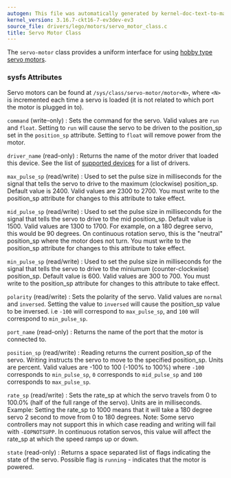 ```yaml
---
autogen: This file was automatically generated by kernel-doc-text-to-markdown.py
kernel_version: 3.16.7-ckt16-7-ev3dev-ev3
source_file: drivers/lego/motors/servo_motor_class.c
title: Servo Motor Class
---
```


The `servo-motor` class provides a uniform interface for using [hobby type
servo motors](https://en.wikipedia.org/wiki/Servo_%28radio_control%29).

### sysfs Attributes

Servo motors can be found at `/sys/class/servo-motor/motor<N>`, where `<N>`
is incremented each time a servo is loaded (it is not related to which port
the motor is plugged in to).

`command` (write-only)
: Sets the command for the servo. Valid values are `run` and `float`. Setting
to `run` will cause the servo to be driven to the position_sp set in the
`position_sp` attribute. Setting to `float` will remove power from the motor.

`driver_name` (read-only)
: Returns the name of the motor driver that loaded this device. See the list
of [supported devices] for a list of drivers.

`max_pulse_sp` (read/write)
: Used to set the pulse size in milliseconds for the signal that tells the
servo to drive to the maximum (clockwise) position_sp. Default value is 2400.
Valid values are 2300 to 2700. You must write to the position_sp attribute for
changes to this attribute to take effect.

`mid_pulse_sp` (read/write)
: Used to set the pulse size in milliseconds for the signal that tells the
servo to drive to the mid position_sp. Default value is 1500. Valid
values are 1300 to 1700. For example, on a 180 degree servo, this would be
90 degrees. On continuous rotation servo, this is the "neutral" position_sp
where the motor does not turn. You must write to the position_sp attribute for
changes to this attribute to take effect.

`min_pulse_sp` (read/write)
: Used to set the pulse size in milliseconds for the signal that tells the
servo to drive to the miniumum (counter-clockwise) position_sp. Default value
is 600. Valid values are 300 to 700. You must write to the position_sp
attribute for changes to this attribute to take effect.

`polarity` (read/write)
: Sets the polarity of the servo. Valid values are `normal` and `inversed`.
Setting the value to `inversed` will cause the position_sp value to be
inversed. i.e `-100` will correspond to `max_pulse_sp`, and `100` will
correspond to `min_pulse_sp`.

`port_name` (read-only)
: Returns the name of the port that the motor is connected to.

`position_sp` (read/write)
: Reading returns the current position_sp of the servo. Writing instructs the
servo to move to the specified position_sp. Units are percent. Valid values
are -100 to 100 (-100% to 100%) where `-100` corresponds to `min_pulse_sp`,
`0` corresponds to `mid_pulse_sp` and `100` corresponds to `max_pulse_sp`.

`rate_sp` (read/write)
: Sets the rate_sp at which the servo travels from 0 to 100.0% (half of the full
range of the servo). Units are in milliseconds. Example: Setting the rate_sp
to 1000 means that it will take a 180 degree servo 2 second to move from 0
to 180 degrees. Note: Some servo controllers may not support this in which
case reading and writing will fail with `-EOPNOTSUPP`. In continuous rotation
servos, this value will affect the rate_sp at which the speed ramps up or down.

`state` (read-only)
: Returns a space separated list of flags indicating the state of the servo.
Possible flag is `running` - indicates that the motor is powered.

[supported devices]: /docs/motors/#supported-devices

